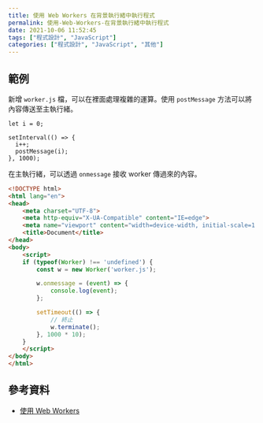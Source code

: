 ```yaml
---
title: 使用 Web Workers 在背景執行緒中執行程式
permalink: 使用-Web-Workers-在背景執行緒中執行程式
date: 2021-10-06 11:52:45
tags: ["程式設計", "JavaScript"]
categories: ["程式設計", "JavaScript", "其他"]
---
```


## 範例

新增 `worker.js` 檔，可以在裡面處理複雜的運算。使用 `postMessage` 方法可以將內容傳送至主執行緒。

```JS
let i = 0;

setInterval(() => {
  i++;
  postMessage(i);
}, 1000);
```

在主執行緒，可以透過 `onmessage` 接收 worker 傳過來的內容。

```HTML
<!DOCTYPE html>
<html lang="en">
<head>
    <meta charset="UTF-8">
    <meta http-equiv="X-UA-Compatible" content="IE=edge">
    <meta name="viewport" content="width=device-width, initial-scale=1.0">
    <title>Document</title>
</head>
<body>
    <script>
    if (typeof(Worker) !== 'undefined') {
        const w = new Worker('worker.js');

        w.onmessage = (event) => {
            console.log(event);
        };

        setTimeout(() => {
            // 終止
            w.terminate();
        }, 1000 * 10);
    }
    </script>
</body>
</html>
```

## 參考資料

- [使用 Web Workers](https://developer.mozilla.org/zh-TW/docs/Web/API/Web_Workers_API/Using_web_workers)
